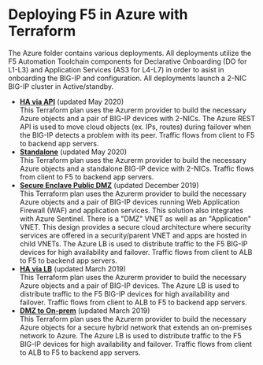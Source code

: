 # Deploying F5 in Azure with Terraform
The Azure folder contains various deployments. All deployments utilize the F5 Automation Toolchain components for Declarative Onboarding (DO for L1-L3) and Application Services (AS3 for L4-L7) in order to asist in onboarding the BIG-IP and configuration. All deployments launch a 2-NIC BIG-IP cluster in Active/standby.

  - **[HA via API](HA_via_api)** (updated May 2020) <br> This Terraform plan uses the Azurerm provider to build the necessary Azure objects and a pair of BIG-IP devices with 2-NICs. The Azure REST API is used to move cloud objects (ex. IPs, routes) during failover when the BIG-IP detects a problem with its peer. Traffic flows from client to F5 to backend app servers.
  - **[Standalone](Standalone)** (updated May 2020) <br> This Terraform plan uses the Azurerm provider to build the necessary Azure objects and a standalone BIG-IP device with 2-NICs. Traffic flows from client to F5 to backend app servers.
  - **[Secure Enclave Public DMZ](Secure_Enclave_Public_DMZ)** (updated December 2019) <br> This Terraform plan uses the Azurerm provider to build the necessary Azure objects and a pair of BIG-IP devices running Web Application Firewall (WAF) and application services. This solution also integrates with Azure Sentinel. There is a "DMZ" VNET as well as an "Application" VNET. This design provides a secure cloud architecture where security services are offered in a security/parent VNET and apps are hosted in child VNETs. The Azure LB is used to distribute traffic to the F5 BIG-IP devices for high availability and failover. Traffic flows from client to ALB to F5 to backend app servers.
  - **[HA via LB](HA_via_lb)** (updated March 2019) <br> This Terraform plan uses the Azurerm provider to build the necessary Azure objects and a pair of BIG-IP devices. The Azure LB is used to distribute traffic to the F5 BIG-IP devices for high availability and failover. Traffic flows from client to ALB to F5 to backend app servers.
  - **[DMZ to On-prem](DMZ_To_On-prem)** (updated March 2019) <br> This Terraform plan uses the Azurerm provider to build the necessary Azure objects for a secure hybrid network that extends an on-premises network to Azure. The Azure LB is used to distribute traffic to the F5 BIG-IP devices for high availability and failover. Traffic flows from client to ALB to F5 to backend app servers.
